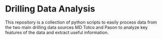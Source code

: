 # Drilling Data Analysis

This repository is a collection of python scripts to easily process data from the two main drilling data sources MD Totco and Pason to analyze key features of the data and extract useful information.
